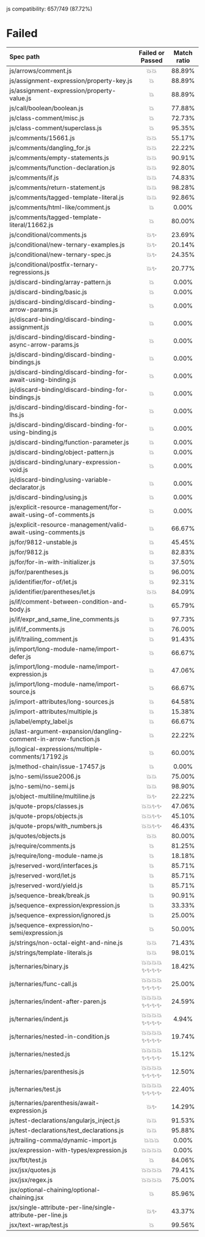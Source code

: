 js compatibility: 657/749 (87.72%)

# Failed

| Spec path | Failed or Passed | Match ratio |
| :-------- | :--------------: | :---------: |
| js/arrows/comment.js | 💥💥 | 88.89% |
| js/assignment-expression/property-key.js | 💥 | 88.89% |
| js/assignment-expression/property-value.js | 💥 | 88.89% |
| js/call/boolean/boolean.js | 💥 | 77.88% |
| js/class-comment/misc.js | 💥 | 72.73% |
| js/class-comment/superclass.js | 💥 | 95.35% |
| js/comments/15661.js | 💥💥 | 55.17% |
| js/comments/dangling_for.js | 💥💥 | 22.22% |
| js/comments/empty-statements.js | 💥💥 | 90.91% |
| js/comments/function-declaration.js | 💥💥 | 92.80% |
| js/comments/if.js | 💥💥 | 74.83% |
| js/comments/return-statement.js | 💥💥 | 98.28% |
| js/comments/tagged-template-literal.js | 💥💥 | 92.86% |
| js/comments/html-like/comment.js | 💥 | 0.00% |
| js/comments/tagged-template-literal/11662.js | 💥 | 80.00% |
| js/conditional/comments.js | 💥✨ | 23.69% |
| js/conditional/new-ternary-examples.js | 💥✨ | 20.14% |
| js/conditional/new-ternary-spec.js | 💥✨ | 24.35% |
| js/conditional/postfix-ternary-regressions.js | 💥✨ | 20.77% |
| js/discard-binding/array-pattern.js | 💥 | 0.00% |
| js/discard-binding/basic.js | 💥 | 0.00% |
| js/discard-binding/discard-binding-arrow-params.js | 💥 | 0.00% |
| js/discard-binding/discard-binding-assignment.js | 💥 | 0.00% |
| js/discard-binding/discard-binding-async-arrow-params.js | 💥 | 0.00% |
| js/discard-binding/discard-binding-bindings.js | 💥 | 0.00% |
| js/discard-binding/discard-binding-for-await-using-binding.js | 💥 | 0.00% |
| js/discard-binding/discard-binding-for-bindings.js | 💥 | 0.00% |
| js/discard-binding/discard-binding-for-lhs.js | 💥 | 0.00% |
| js/discard-binding/discard-binding-for-using-binding.js | 💥 | 0.00% |
| js/discard-binding/function-parameter.js | 💥 | 0.00% |
| js/discard-binding/object-pattern.js | 💥 | 0.00% |
| js/discard-binding/unary-expression-void.js | 💥 | 0.00% |
| js/discard-binding/using-variable-declarator.js | 💥 | 0.00% |
| js/discard-binding/using.js | 💥 | 0.00% |
| js/explicit-resource-management/for-await-using-of-comments.js | 💥 | 0.00% |
| js/explicit-resource-management/valid-await-using-comments.js | 💥 | 66.67% |
| js/for/9812-unstable.js | 💥 | 45.45% |
| js/for/9812.js | 💥 | 82.83% |
| js/for/for-in-with-initializer.js | 💥 | 37.50% |
| js/for/parentheses.js | 💥 | 96.00% |
| js/identifier/for-of/let.js | 💥 | 92.31% |
| js/identifier/parentheses/let.js | 💥💥 | 84.09% |
| js/if/comment-between-condition-and-body.js | 💥 | 65.79% |
| js/if/expr_and_same_line_comments.js | 💥 | 97.73% |
| js/if/if_comments.js | 💥 | 76.00% |
| js/if/trailing_comment.js | 💥 | 91.43% |
| js/import/long-module-name/import-defer.js | 💥 | 66.67% |
| js/import/long-module-name/import-expression.js | 💥 | 47.06% |
| js/import/long-module-name/import-source.js | 💥 | 66.67% |
| js/import-attributes/long-sources.js | 💥 | 64.58% |
| js/import-attributes/multiple.js | 💥 | 15.38% |
| js/label/empty_label.js | 💥 | 66.67% |
| js/last-argument-expansion/dangling-comment-in-arrow-function.js | 💥 | 22.22% |
| js/logical-expressions/multiple-comments/17192.js | 💥 | 60.00% |
| js/method-chain/issue-17457.js | 💥 | 0.00% |
| js/no-semi/issue2006.js | 💥💥 | 75.00% |
| js/no-semi/no-semi.js | 💥💥 | 98.90% |
| js/object-multiline/multiline.js | 💥✨ | 22.22% |
| js/quote-props/classes.js | 💥💥✨✨ | 47.06% |
| js/quote-props/objects.js | 💥💥✨✨ | 45.10% |
| js/quote-props/with_numbers.js | 💥💥✨✨ | 46.43% |
| js/quotes/objects.js | 💥💥 | 80.00% |
| js/require/comments.js | 💥 | 81.25% |
| js/require/long-module-name.js | 💥 | 18.18% |
| js/reserved-word/interfaces.js | 💥 | 85.71% |
| js/reserved-word/let.js | 💥 | 85.71% |
| js/reserved-word/yield.js | 💥 | 85.71% |
| js/sequence-break/break.js | 💥 | 90.91% |
| js/sequence-expression/expression.js | 💥 | 33.33% |
| js/sequence-expression/ignored.js | 💥 | 25.00% |
| js/sequence-expression/no-semi/expression.js | 💥 | 50.00% |
| js/strings/non-octal-eight-and-nine.js | 💥💥 | 71.43% |
| js/strings/template-literals.js | 💥💥 | 98.01% |
| js/ternaries/binary.js | 💥💥💥💥✨✨✨✨ | 18.42% |
| js/ternaries/func-call.js | 💥💥💥💥✨✨✨✨ | 25.00% |
| js/ternaries/indent-after-paren.js | 💥💥💥💥✨✨✨✨ | 24.59% |
| js/ternaries/indent.js | 💥💥💥💥✨✨✨✨ | 4.94% |
| js/ternaries/nested-in-condition.js | 💥💥💥💥✨✨✨✨ | 19.74% |
| js/ternaries/nested.js | 💥💥💥💥✨✨✨✨ | 15.12% |
| js/ternaries/parenthesis.js | 💥💥💥💥✨✨✨✨ | 12.50% |
| js/ternaries/test.js | 💥💥💥💥✨✨✨✨ | 22.40% |
| js/ternaries/parenthesis/await-expression.js | 💥✨ | 14.29% |
| js/test-declarations/angularjs_inject.js | 💥💥 | 91.53% |
| js/test-declarations/test_declarations.js | 💥💥 | 95.88% |
| js/trailing-comma/dynamic-import.js | 💥💥💥 | 0.00% |
| jsx/expression-with-types/expression.js | 💥💥💥💥 | 0.00% |
| jsx/fbt/test.js | 💥 | 84.06% |
| jsx/jsx/quotes.js | 💥💥💥💥 | 79.41% |
| jsx/jsx/regex.js | 💥💥💥💥 | 75.00% |
| jsx/optional-chaining/optional-chaining.jsx | 💥 | 85.96% |
| jsx/single-attribute-per-line/single-attribute-per-line.js | 💥✨ | 43.37% |
| jsx/text-wrap/test.js | 💥 | 99.56% |
